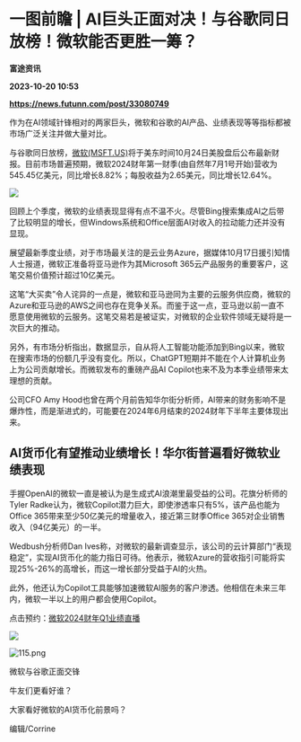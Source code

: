 # 一图前瞻 | AI巨头正面对决！与谷歌同日放榜！微软能否更胜一筹？
**富途资讯**

**2023-10-20 10:53**

**https://news.futunn.com/post/33080749**

作为在AI领域针锋相对的两家巨头，微软和谷歌的AI产品、业绩表现等等指标都被市场广泛关注并做大量对比。

与谷歌同日放榜，[微软(MSFT.US)](https://www.futunn.com/quote/stock?m=us&code=MSFT)将于美东时间10月24日美股盘后公布最新财报。目前市场普遍预期，微软2024财年第一财季(由自然年7月1号开始)营收为545.45亿美元，同比增长8.82%；每股收益为2.65美元，同比增长12.64%。

![](https://postimg.futunn.com/16977955153203514463495.jpeg)

回顾上个季度，微软的业绩表现显得有点不温不火。尽管Bing搜索集成AI之后带了比较明显的增长，但Windows系统和Office层面AI对收入的拉动能力还并没有显现。

展望最新季度业绩，对于市场最关注的是云业务Azure，据媒体10月17日援引知情人士报道，微软正准备将亚马逊作为其Microsoft 365云产品服务的重要客户，这笔交易价值预计超过10亿美元。

这笔“大买卖”令人诧异的一点是，微软和亚马逊同为主要的云服务供应商，微软的Azure和亚马逊的AWS之间也存在竞争关系。而鉴于这一点，亚马逊以前一直不愿意使用微软的云服务。这笔交易若是被证实，对微软的企业软件领域无疑将是一次巨大的推动。

另外，有市场分析指出，数据显示，自从将人工智能功能添加到Bing以来，微软在搜索市场的份额几乎没有变化。所以，ChatGPT短期并不能在个人计算机业务上为公司贡献增长。而微软发布的重磅产品AI Copilot也来不及为本季业绩带来太理想的贡献。

公司CFO Amy Hood也曾在两个月前告知华尔街分析师，AI带来的财务影响不是爆炸性，而是渐进式的，可能要在2024年6月结束的2024财年下半年主要体现出来。

AI货币化有望推动业绩增长！华尔街普遍看好微软业绩表现
---------------------------

手握OpenAI的微软一直是被认为是生成式AI浪潮里最受益的公司。花旗分析师的Tyler Radke认为，微软Copilot潜力巨大，即使渗透率只有5%，该产品也能为Office 365带来至少50亿美元的增量收入，接近第三财季Office 365对企业销售收入（94亿美元）的一半。

Wedbush分析师Dan Ives称，对微软的最新调查显示，该公司的云计算部门“表现稳定”，实现AI货币化的能力指日可待。他表示，微软Azure的营收指引可能将实现25%-26%的高增长，而这一增长部分受益于AI的火热。

此外，他还认为Copilot工具能够加速微软AI服务的客户渗透。他相信在未来三年内，微软一半以上的用户都会使用Copilot。

点击预约：[微软2024财年Q1业绩直播](https://q.futunn.com/feed/111265896989076)

![](https://postimg.futunn.com/16977982529662740733991.png)

![115.png](https://emoticon.futunn.com/small_emoticon_2212/80px/115.png)

微软与谷歌正面交锋

牛友们更看好谁？

大家看好微软的AI货币化前景吗？

编辑/Corrine